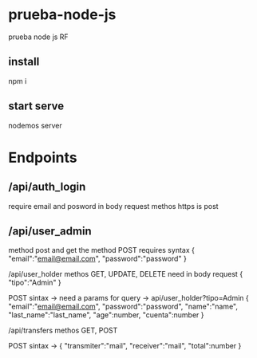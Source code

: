 # prueba-node-js
prueba node js RF

## install 
npm i

## start serve
nodemos server

# Endpoints
## /api/auth_login
require email and posword in body request
methos https is post

## /api/user_admin
method post and get 
the method POST requires syntax 
{
  "email":"email@email.com",
  "password":"password"
}

/api/user_holder
methos GET, UPDATE, DELETE
need in body request 
{
  "tipo":"Admin"
}

POST sintax -> need a params for query -> api/user_holder?tipo=Admin
{
  "email":"email@email.com",
  "password":"password",
  "name":"name",
  "last_name":"last_name",
  "age":number,
  "cuenta":number
}
                
/api/transfers
methos GET, POST

POST sintax ->
{
  "transmiter":"mail",
  "receiver":"mail",
  "total":number
}
